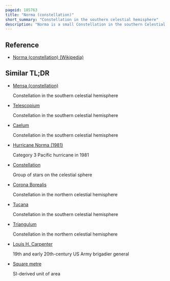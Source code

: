 ```yaml
---
pageid: 185763
title: "Norma (constellation)"
short_summary: "Constellation in the southern celestial hemisphere"
description: "Norma is a small Constellation in the southern Celestial Hemisphere between Ara and lupus one of the Twelve created by the french astronomer nicolas-louis de lacaille in the 18Th. Its Name is Latin for normal, referring to a right Angle, and is variously considered to represent a Rule, a Carpenter's Square, a Set Square or a Level. It remains one of the 88 modern Constellations."
---
```


## Reference

- [Norma (constellation) (Wikipedia)](https://en.wikipedia.org/?curid=185763)

## Similar TL;DR

- [Mensa (constellation)](/tldr/en/mensa-constellation)

  Constellation in the southern celestial hemisphere

- [Telescopium](/tldr/en/telescopium)

  Constellation in the southern celestial hemisphere

- [Caelum](/tldr/en/caelum)

  Constellation in the southern celestial hemisphere

- [Hurricane Norma (1981)](/tldr/en/hurricane-norma-1981)

  Category 3 Pacific hurricane in 1981

- [Constellation](/tldr/en/constellation)

  Group of stars on the celestial sphere

- [Corona Borealis](/tldr/en/corona-borealis)

  Constellation in the northern celestial hemisphere

- [Tucana](/tldr/en/tucana)

  Constellation in the southern celestial hemisphere

- [Triangulum](/tldr/en/triangulum)

  Constellation in the northern celestial hemisphere

- [Louis H. Carpenter](/tldr/en/louis-h-carpenter)

  19th and early 20th-century US Army brigadier general

- [Square metre](/tldr/en/square-metre)

  SI-derived unit of area
